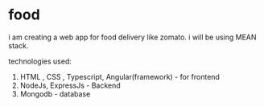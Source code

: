 # food
i am creating a web app for food delivery like zomato.
i will be using MEAN stack.

technologies used:
1. HTML , CSS , Typescript, Angular(framework) - for frontend
2. NodeJs, ExpressJs - Backend
3.  Mongodb - database
